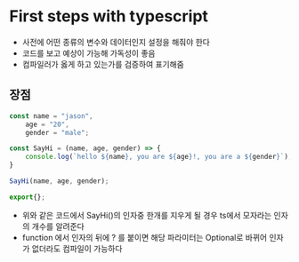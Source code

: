 # First steps with typescript
- 사전에 어떤 종류의 변수와 데이터인지 설정을 해줘야 한다
- 코드를 보고 예상이 가능해 가독성이 좋음
- 컴파일러가 옳게 하고 있는가를 검증하여 표기해줌

## 장점
```typescript
const name = "jason",
    age = "20",
    gender = "male";

const SayHi = (name, age, gender) => {
    console.log(`hello ${name}, you are ${age}!, you are a ${gender}`);
}

SayHi(name, age, gender);

export{};
```

- 위와 같은 코드에서 SayHi()의 인자중 한개를 지우게 될 경우 ts에서 모자라는 인자의 개수를 알려준다
- function 에서 인자의 뒤에 ? 를 붙이면 해당 파라미터는 Optional로 바뀌어 인자가 없더라도 컴파일이 가능하다